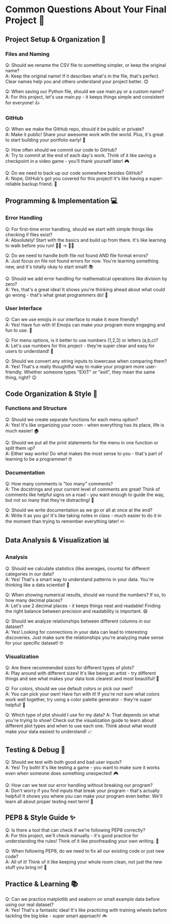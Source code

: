 # Common Questions About Your Final Project 🤔

## Project Setup & Organization 📁

### Files and Naming
Q: Should we rename the CSV file to something simpler, or keep the original name?  
A: Keep the original name! If it describes what's in the file, that's perfect. Clear names help you and others understand your project better. 😊

Q: When saving our Python file, should we use main.py or a custom name?  
A: For this project, let's use main.py - it keeps things simple and consistent for everyone! 👍

### GitHub
Q: When we make the GitHub repo, should it be public or private?  
A: Make it public! Share your awesome work with the world. Plus, it's great to start building your portfolio early! 🌟

Q: How often should we commit our code to GitHub?  
A: Try to commit at the end of each day's work. Think of it like saving a checkpoint in a video game - you'll thank yourself later! 🎮

Q: Do we need to back up our code somewhere besides GitHub?  
A: Nope, GitHub's got you covered for this project! It's like having a super-reliable backup friend. 💪

## Programming & Implementation 💻

### Error Handling
Q: For first-time error handling, should we start with simple things like checking if files exist?  
A: Absolutely! Start with the basics and build up from there. It's like learning to walk before you run! 🚶‍♂️ -> 🏃‍♂️

Q: Do we need to handle both file not found AND file format errors?  
A: Just focus on file not found errors for now. You're learning something new, and it's totally okay to start small! 📚

Q: Should we add error handling for mathematical operations like division by zero?  
A: Yes, that's a great idea! It shows you're thinking ahead about what could go wrong - that's what great programmers do! 🧮

### User Interface
Q: Can we use emojis in our interface to make it more friendly?  
A: Yes! Have fun with it! Emojis can make your program more engaging and fun to use. 🎨

Q: For menu options, is it better to use numbers (1,2,3) or letters (a,b,c)?  
A: Let's use numbers for this project - they're super clear and easy for users to understand! 🔢

Q: Should we convert any string inputs to lowercase when comparing them?  
A: Yes! That's a really thoughtful way to make your program more user-friendly. Whether someone types "EXIT" or "exit", they mean the same thing, right? 😉

## Code Organization & Style 📝

### Functions and Structure
Q: Should we create separate functions for each menu option?  
A: Yes! It's like organizing your room - when everything has its place, life is much easier! 🏠

Q: Should we put all the print statements for the menu in one function or split them up?  
A: Either way works! Do what makes the most sense to you - that's part of learning to be a programmer! 🤓

### Documentation
Q: How many comments is "too many" comments?  
A: The docstrings and your current level of comments are great! Think of comments like helpful signs on a road - you want enough to guide the way, but not so many that they're distracting! 🚦

Q: Should we write documentation as we go or all at once at the end?  
A: Write it as you go! It's like taking notes in class - much easier to do it in the moment than trying to remember everything later! ✏️

## Data Analysis & Visualization 📊

### Analysis
Q: Should we calculate statistics (like averages, counts) for different categories in our data?  
A: Yes! That's a smart way to understand patterns in your data. You're thinking like a data scientist! 🔬

Q: When showing numerical results, should we round the numbers? If so, to how many decimal places?  
A: Let's use 2 decimal places - it keeps things neat and readable! Finding the right balance between precision and readability is important. 😄

Q: Should we analyze relationships between different columns in our dataset?  
A: Yes! Looking for connections in your data can lead to interesting discoveries. Just make sure the relationships you're analyzing make sense for your specific dataset! 🤓

### Visualization
Q: Are there recommended sizes for different types of plots?  
A: Play around with different sizes! It's like being an artist - try different things and see what makes your data look clearest and most beautiful! 🎨

Q: For colors, should we use default colors or pick our own?  
A: You can pick your own! Have fun with it! If you're not sure what colors work well together, try using a color palette generator - they're super helpful! 🌈

Q: Which type of plot should I use for my data?
A: That depends on what you're trying to show! Check out the visualization guide to learn about different plot types and when to use each one. Think about what would make your data easiest to understand! 📈

## Testing & Debug 🐛

Q: Should we test with both good and bad user inputs?  
A: Yes! Try both! It's like testing a game - you want to make sure it works even when someone does something unexpected! 🎮

Q: How can we test our error handling without breaking our program?  
A: Don't worry if you find inputs that break your program - that's actually helpful! It shows you where you can make your program even better. We'll learn all about proper testing next term! 🔨

## PEP8 & Style Guide ✨

Q: Is there a tool that can check if we're following PEP8 correctly?  
A: For this project, we'll check manually - it's good practice for understanding the rules! Think of it like proofreading your own writing. 📝

Q: When following PEP8, do we need to fix all our existing code or just new code?  
A: All of it! Think of it like keeping your whole room clean, not just the new stuff you bring in! 🧹

## Practice & Learning 📚

Q: Can we practice matplotlib and seaborn on small example data before using our real dataset?  
A: Yes! That's a fantastic idea! It's like practicing with training wheels before tackling the big bike - super smart approach! 🚲